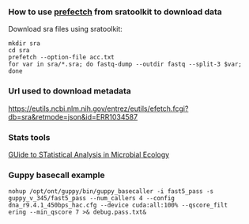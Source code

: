 ### How to use [prefectch](https://www.metagenomics.wiki/tools/short-read/ncbi-sra-file-format/prefetch) from sratoolkit to download data 

Download sra files using sratoolkit:

```
mkdir sra
cd sra
prefetch --option-file acc.txt
for var in sra/*.sra; do fastq-dump --outdir fastq --split-3 $var; done
```

### Url used to download metadata
https://eutils.ncbi.nlm.nih.gov/entrez/eutils/efetch.fcgi?db=sra&retmode=json&id=ERR1034587

### Stats tools
[GUide to STatistical Analysis in Microbial Ecology](http://mb3is.megx.net/gustame)

### Guppy basecall example
```
nohup /opt/ont/guppy/bin/guppy_basecaller -i fast5_pass -s guppy_v_345/fast5_pass --num_callers 4 --config dna_r9.4.1_450bps_hac.cfg --device cuda:all:100% --qscore_filt
ering --min_qscore 7 >& debug.pass.txt&
```

